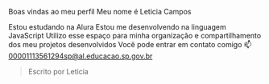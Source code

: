 Boas vindas ao meu perfil 
Meu nome é Leticia Campos

Estou estudando na Alura
Estou me desenvolvendo na linguagem JavaScript
Utilizo esse espaço para minha organização e compartilhamento dos meu projetos desenvolvidos
Você pode entrar em contato comigo 📫
00001113561294sp@al.educacao.sp.gov.br
> Escrito por Leticia
